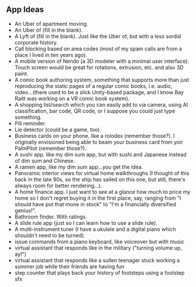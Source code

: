 ## App Ideas

- An Uber of apartment moving.
- An Uber of (fill in the blank).
- A Lyft of (fill in the blank). Just like the Uber of, but with a less sordid corporate history.
- Call blocking based on area codes (most of my spam calls are from a place I lived in ten years ago).
- A mobile version of Nendo (a 3D modeler with a minimal user interface). Touch screen would be great for rotations, extrusion, etc. and also 3D paint.
- A comic book authoring system, something that supports more than just reproducing the static pages of a regular comic books, i.e. audio, video...(there used to be a slick Unity-based package, and I know Bay Raitt was working on a VR comic book system).
- A shopping list/search which you can easily add to via camera, using AI classification, bar code, QR code, or I suppose you could just type something.
- Pill reminder.
- Lie detector (could be a game, too).
- Business cards on your phone, like a rolodex (remember those?). I originally envisioned being able to beam your business card from yoir PalmPilot (remember those?).
- A sushi app. like my dim sum app, but with sushi and Japanese instead of dim sum and Chinese.
- A ramen app, like my dim sum app...you get the idea.
- Panoramic interior views for virtual home walkthroughs (I thought of this back in the late 90s, so the ship has sailed on this one, but still, there's always room for better rendering...).
- A home finance app. I just want to see at a glance how much to price my home so I don't regret buying it in the first place, say, ranging from "I should have put that mone in stock" to "I'm a financially diversified genius!".
- Bathroom finder. With ratings.
- A slide rule app (just so I can learn how to use a slide rule).
- A multi-instrument tuner (I have a ukulele and a digital piano which shouldn't need to be turned).
- issue commands from a piano keyboard, like voiceover but with music
- virtual assistant that responds like in the military ("turning volume up, ay!")
- virtual assistant that responds like a sullen teenager stuck working a summer job while their friends are having fun
- step counter that plays back your history of footsteps using a footstep sfx


